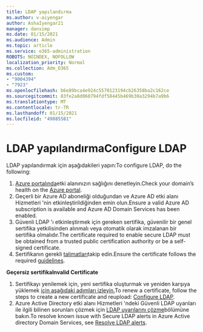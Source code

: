```yaml
---
title: LDAP yapılandırma
ms.author: v-aiyengar
author: AshaIyengar21
manager: dansimp
ms.date: 01/15/2021
ms.audience: Admin
ms.topic: article
ms.service: o365-administration
ROBOTS: NOINDEX, NOFOLLOW
localization_priority: Normal
ms.collection: Adm_O365
ms.custom:
- "9004394"
- "7923"
ms.openlocfilehash: b6e89bca4e924c5570123194cb26358ba2c162ce
ms.sourcegitcommit: 83fe2a8d060794fdf58445b469b30a3294b7a9b6
ms.translationtype: MT
ms.contentlocale: tr-TR
ms.lasthandoff: 01/15/2021
ms.locfileid: "49885581"
---
```

# <a name="configure-ldap"></a><span data-ttu-id="4b995-102">LDAP yapılandırma</span><span class="sxs-lookup"><span data-stu-id="4b995-102">Configure LDAP</span></span>

<span data-ttu-id="4b995-103">LDAP yapılandırmak için aşağıdakileri yapın:</span><span class="sxs-lookup"><span data-stu-id="4b995-103">To configure LDAP, do the following:</span></span>

1. <span data-ttu-id="4b995-104">[Azure portalında](https://aka.ms/aadds-health)etki alanınızın sağlığını denetleyin.</span><span class="sxs-lookup"><span data-stu-id="4b995-104">Check your domain’s health on the [Azure portal](https://aka.ms/aadds-health).</span></span>
1. <span data-ttu-id="4b995-105">Geçerli bir Azure AD aboneliği olduğundan ve Azure AD etki alanı Hizmetleri 'nin etkinleştirildiğinden emin olun.</span><span class="sxs-lookup"><span data-stu-id="4b995-105">Ensure a valid Azure AD subscription is available and Azure AD Domain Services has been enabled.</span></span>
1. <span data-ttu-id="4b995-106">Güvenli LDAP 'ı etkinleştirmek için gereken sertifika, güvenilir bir genel sertifika yetkilisinden alınmalı veya otomatik olarak imzalanan bir sertifika olmalıdır.</span><span class="sxs-lookup"><span data-stu-id="4b995-106">The certificate required to enable secure LDAP must be obtained from a trusted public certification authority or be a self-signed certificate.</span></span>
1. <span data-ttu-id="4b995-107">Sertifikanın gerekli [talimatları](https://docs.microsoft.com/azure/active-directory-domain-services/active-directory-ds-admin-guide-configure-secure-ldap#requirements-for-the-secure-ldap-certificate)takip edin.</span><span class="sxs-lookup"><span data-stu-id="4b995-107">Ensure the certificate follows the required [guidelines](https://docs.microsoft.com/azure/active-directory-domain-services/active-directory-ds-admin-guide-configure-secure-ldap#requirements-for-the-secure-ldap-certificate).</span></span>

<span data-ttu-id="4b995-108">**Geçersiz sertifika**</span><span class="sxs-lookup"><span data-stu-id="4b995-108">**Invalid Certificate**</span></span>
1. <span data-ttu-id="4b995-109">Sertifikayı yenilemek için, yeni sertifika oluşturmak ve yeniden karşıya yüklemek [için aşağıdaki adımları izleyin.](https://docs.microsoft.com/azure/active-directory-domain-services/tutorial-configure-ldaps?WT.mc_id=Portal-Microsoft_Azure_Support)</span><span class="sxs-lookup"><span data-stu-id="4b995-109">To renew a certificate, follow the steps to create a new certificate and reupload: [Configure LDAP](https://docs.microsoft.com/azure/active-directory-domain-services/tutorial-configure-ldaps?WT.mc_id=Portal-Microsoft_Azure_Support).</span></span>
1. <span data-ttu-id="4b995-110">Azure Active Directory etki alanı Hizmetleri 'ndeki Güvenli LDAP uyarıları ile ilgili bilinen sorunları çözmek için [LDAP uyarılarını çözme](https://docs.microsoft.com/azure/active-directory-domain-services/alert-ldaps?WT.mc_id=Portal-Microsoft_Azure_Support)bölümüne bakın.</span><span class="sxs-lookup"><span data-stu-id="4b995-110">To resolve known issue with Secure LDAP alerts in Azure Active directory Domain Services, see [Resolve LDAP alerts](https://docs.microsoft.com/azure/active-directory-domain-services/alert-ldaps?WT.mc_id=Portal-Microsoft_Azure_Support).</span></span>
